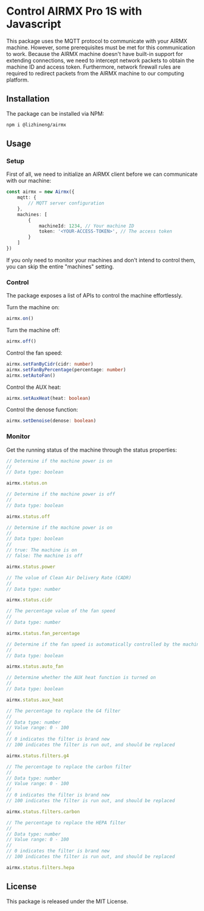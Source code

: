 # Control AIRMX Pro 1S with Javascript

This package uses the MQTT protocol to communicate with your AIRMX machine.
However, some prerequisites must be met for this communication to work.
Because the AIRMX machine doesn't have built-in support for extending
connections, we need to intercept network packets to obtain the machine ID
and access token. Furthermore, network firewall rules are required to redirect
packets from the AIRMX machine to our computing platform.

## Installation

The package can be installed via NPM:

```bash
npm i @lizhineng/airmx
```

## Usage

### Setup

First of all, we need to initialize an AIRMX client before we can
communicate with our machine:

```typescript
const airmx = new Airmx({
    mqtt: {
        // MQTT server configuration
    },
    machines: [
        {
            machineId: 1234, // Your machine ID
            token: '<YOUR-ACCESS-TOKEN>', // The access token
        }
    ]
})
```

If you only need to monitor your machines and don't intend to control them,
you can skip the entire "machines" setting.

### Control

The package exposes a list of APIs to control the machine effortlessly.

Turn the machine on:

```typescript
airmx.on()
```

Turn the machine off:

```typescript
airmx.off()
```

Control the fan speed:

```typescript
airmx.setFanByCidr(cidr: number)
airmx.setFanByPercentage(percentage: number)
airmx.setAutoFan()
```

Control the AUX heat:

```typescript
airmx.setAuxHeat(heat: boolean)
```

Control the denose function:

```typescript
airmx.setDenoise(denose: boolean)
```

### Monitor

Get the running status of the machine through the status properties:

```typescript
// Determine if the machine power is on
//
// Data type: boolean

airmx.status.on

// Determine if the machine power is off
//
// Data type: boolean

airmx.status.off

// Determine if the machine power is on
//
// Data type: boolean
//
// true: The machine is on
// false: The machine is off

airmx.status.power

// The value of Clean Air Delivery Rate (CADR)
//
// Data type: number

airmx.status.cidr

// The percentage value of the fan speed
//
// Data type: number

airmx.status.fan_percentage 

// Determine if the fan speed is automatically controlled by the machine
//
// Data type: boolean

airmx.status.auto_fan

// Determine whether the AUX heat function is turned on
//
// Data type: boolean

airmx.status.aux_heat

// The percentage to replace the G4 filter
//
// Data type: number
// Value range: 0 - 100
//
// 0 indicates the filter is brand new
// 100 indicates the filter is run out, and should be replaced

airmx.status.filters.g4

// The percentage to replace the carbon filter
//
// Data type: number
// Value range: 0 - 100
//
// 0 indicates the filter is brand new
// 100 indicates the filter is run out, and should be replaced

airmx.status.filters.carbon

// The percentage to replace the HEPA filter
//
// Data type: number
// Value range: 0 - 100
//
// 0 indicates the filter is brand new
// 100 indicates the filter is run out, and should be replaced

airmx.status.filters.hepa
```

## License

This package is released under the MIT License.
